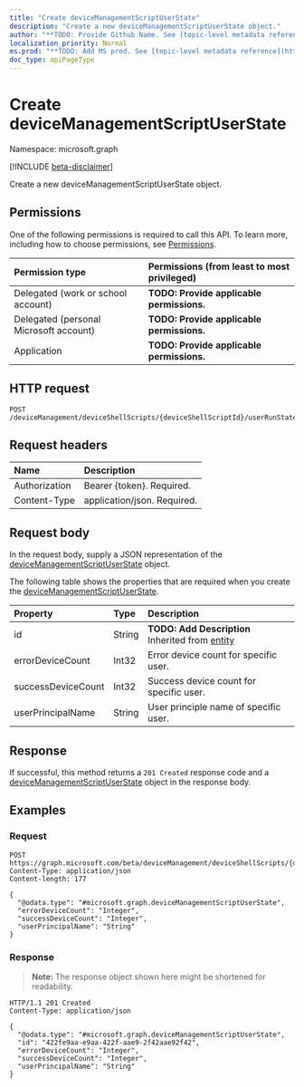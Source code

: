 ```yaml
---
title: "Create deviceManagementScriptUserState"
description: "Create a new deviceManagementScriptUserState object."
author: "**TODO: Provide Github Name. See [topic-level metadata reference](https://msgo.azurewebsites.net/add/document/guidelines/metadata.html#topic-level-metadata)**"
localization_priority: Normal
ms.prod: "**TODO: Add MS prod. See [topic-level metadata reference](https://msgo.azurewebsites.net/add/document/guidelines/metadata.html#topic-level-metadata)**"
doc_type: apiPageType
---
```


# Create deviceManagementScriptUserState
Namespace: microsoft.graph

[!INCLUDE [beta-disclaimer](../../includes/beta-disclaimer.md)]

Create a new deviceManagementScriptUserState object.

## Permissions
One of the following permissions is required to call this API. To learn more, including how to choose permissions, see [Permissions](/graph/permissions-reference).

|Permission type|Permissions (from least to most privileged)|
|:---|:---|
|Delegated (work or school account)|**TODO: Provide applicable permissions.**|
|Delegated (personal Microsoft account)|**TODO: Provide applicable permissions.**|
|Application|**TODO: Provide applicable permissions.**|

## HTTP request

<!-- {
  "blockType": "ignored"
}
-->
``` http
POST /deviceManagement/deviceShellScripts/{deviceShellScriptId}/userRunStates
```

## Request headers
|Name|Description|
|:---|:---|
|Authorization|Bearer {token}. Required.|
|Content-Type|application/json. Required.|

## Request body
In the request body, supply a JSON representation of the [deviceManagementScriptUserState](../resources/devicemanagementscriptuserstate.md) object.

The following table shows the properties that are required when you create the [deviceManagementScriptUserState](../resources/devicemanagementscriptuserstate.md).

|Property|Type|Description|
|:---|:---|:---|
|id|String|**TODO: Add Description** Inherited from [entity](../resources/entity.md)|
|errorDeviceCount|Int32|Error device count for specific user.|
|successDeviceCount|Int32|Success device count for specific user.|
|userPrincipalName|String|User principle name of specific user.|



## Response

If successful, this method returns a `201 Created` response code and a [deviceManagementScriptUserState](../resources/devicemanagementscriptuserstate.md) object in the response body.

## Examples

### Request
<!-- {
  "blockType": "request",
  "name": "create_devicemanagementscriptuserstate_from_"
}
-->
``` http
POST https://graph.microsoft.com/beta/deviceManagement/deviceShellScripts/{deviceShellScriptId}/userRunStates
Content-Type: application/json
Content-length: 177

{
  "@odata.type": "#microsoft.graph.deviceManagementScriptUserState",
  "errorDeviceCount": "Integer",
  "successDeviceCount": "Integer",
  "userPrincipalName": "String"
}
```


### Response
>**Note:** The response object shown here might be shortened for readability.
<!-- {
  "blockType": "response",
  "truncated": true,
  "@odata.type": "microsoft.graph.deviceManagementScriptUserState"
}
-->
``` http
HTTP/1.1 201 Created
Content-Type: application/json

{
  "@odata.type": "#microsoft.graph.deviceManagementScriptUserState",
  "id": "422fe9aa-e9aa-422f-aae9-2f42aae92f42",
  "errorDeviceCount": "Integer",
  "successDeviceCount": "Integer",
  "userPrincipalName": "String"
}
```

